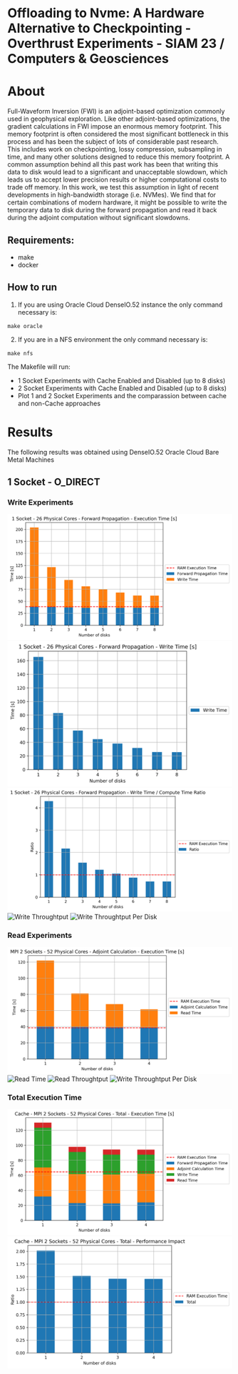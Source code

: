 # Offloading to Nvme: A Hardware Alternative to Checkpointing - Overthrust Experiments - SIAM 23 / Computers & Geosciences

# About

Full-Waveform Inversion (FWI) is an adjoint-based optimization commonly used in geophysical exploration. Like other adjoint-based optimizations, the gradient calculations in FWI impose an enormous memory footprint. This memory footprint is often considered the most significant bottleneck in this process and has been the subject of lots of considerable past research. This includes work on checkpointing, lossy compression, subsampling in time, and many other solutions designed to reduce this memory footprint. A common assumption behind all this past work has been that writing this data to disk would lead to a significant and unacceptable slowdown, which leads us to accept lower precision results or higher computational costs to trade off memory. In this work, we test this assumption in light of recent developments in high-bandwidth storage (i.e. NVMes). We find that for certain combinations of modern hardware, it might be possible to write the temporary data to disk during the forward propagation and read it back during the adjoint computation without significant slowdowns.

## Requirements:

* make
* docker

## How to run

1. If you are using Oracle Cloud DenseIO.52 instance the only command necessary is:

```shell
make oracle
```

2. If you are in a NFS environment the only command necessary is:

```shell
make nfs
```

The Makefile will run:

* 1 Socket Experiments with Cache Enabled and Disabled (up to 8 disks)
* 2 Socket Experiments with Cache Enabled and Disabled (up to 8 disks)
* Plot 1 and 2 Socket Experiments and the comparassion between cache and non-Cache approaches

# Results

The following results was obtained using DenseIO.52 Oracle Cloud Bare Metal Machines

## 1 Socket - O_DIRECT

### Write Experiments

![Execution Time](docs/figures/1SOCKET/forward/exec-time.png)
![Write Time](docs/figures/1SOCKET/forward/write-time.png)
![Write Ratio](docs/figures/1SOCKET/forward/write-ratio.png)
![Write Throughtput](docs/figures/1SOCKET/forward/write-throughtput.png)
![Write Throughtput Per Disk](docs/figures/1SOCKET/forward/write-throughtput-per-disk.png)

### Read Experiments

![Execution Time](docs/figures/2SOCKET/adjoint/exec-time.png)
![Read Time](docs/figures/2SOCKET/adjoint/write-time.png)
![Read Throughtput](docs/figures/2SOCKET/adjoint/read-throughtput.png)
![Write Throughtput Per Disk](docs/figures/1SOCKET/adjoint/read-throughtput-per-disk.png)

### Total Execution Time

![Execution Time](docs/figures/2SOCKET/total/exec-time.png)
![Slowdown](docs/figures/2SOCKET/total/slowdown.png)